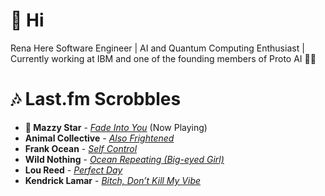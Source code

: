 # 👋 Hi

Rena Here
Software Engineer | AI and Quantum Computing Enthusiast | Currently working at IBM and one of the founding members of Proto AI 🤖💪

# 🎶 Last.fm Scrobbles

- **🎵 Mazzy Star** - *[Fade Into You](https://www.last.fm/music/Mazzy+Star/_/Fade+Into+You)* (Now Playing)
- **Animal Collective** - *[Also Frightened](https://www.last.fm/music/Animal+Collective/_/Also+Frightened)*
- **Frank Ocean** - *[Self Control](https://www.last.fm/music/Frank+Ocean/_/Self+Control)*
- **Wild Nothing** - *[Ocean Repeating (Big-eyed Girl)](https://www.last.fm/music/Wild+Nothing/_/Ocean+Repeating+(Big-eyed+Girl))*
- **Lou Reed** - *[Perfect Day](https://www.last.fm/music/Lou+Reed/_/Perfect+Day)*
- **Kendrick Lamar** - *[Bitch, Don’t Kill My Vibe](https://www.last.fm/music/Kendrick+Lamar/_/Bitch,+Don%E2%80%99t+Kill+My+Vibe)*
